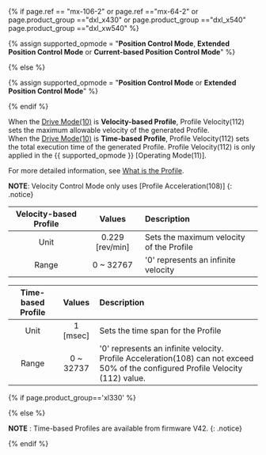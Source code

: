 {% if page.ref == "mx-106-2" or page.ref =="mx-64-2" or page.product_group =="dxl_x430" or page.product_group =="dxl_x540" page.product_group =="dxl_xw540"  %}

{% assign supported_opmode = "**Position Control Mode**, **Extended Position Control Mode** or **Current-based Position Control Mode**" %}

{% else %}

{% assign supported_opmode = "**Position Control Mode** or **Extended Position Control Mode**" %}

{% endif %}

When the [Drive Mode(10)] is **Velocity-based Profile**, Profile Velocity(112) sets the maximum allowable velocity of the generated Profile.  
When the [Drive Mode(10)] is **Time-based Profile**, Profile Velocity(112) sets the total execution time of the generated Profile. Profile Velocity(112) is only applied in the {{ supported_opmode }} [Operating Mode(11)].

For more detailed information, see [What is the Profile](#what-is-the-profile).

**NOTE**: Velocity Control Mode only uses [Profile Acceleration(108)]
{: .notice}

| Velocity-based Profile |     Values      | Description                         |
|:----------------------:|:---------------:|:------------------------------------|
|          Unit          | 0.229 [rev/min] | Sets the maximum velocity of the Profile        |
|         Range          |    0 ~ 32767    | '0' represents an infinite velocity |

| Time-based Profile |  Values   | Description                                                                                                             |
|:------------------:|:---------:|:------------------------------------------------------------------------------------------------------------------------|
|        Unit        | 1 [msec]  | Sets the time span for the Profile                                                                                      |
|       Range        | 0 ~ 32737 | '0' represents an infinite velocity.<br>Profile Acceleration(108) can not exceed 50% of the configured Profile Velocity (112) value. |

{% if page.product_group=='xl330' %}

{% else %}

**NOTE** : Time-based Profiles are available from firmware V42.
{: .notice}

{% endif %}

[Moving Status(123)]: #moving-status123
[Drive Mode(10)]: #drive-mode10
